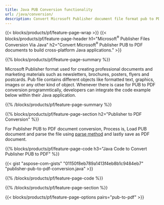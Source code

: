 ```yaml
---
title: Java PUB Conversion functionality
url: /java/conversion/
description: Convert Microsoft Publisher document file format pub to PDF Programmatically via Java library.
---
```


{{< blocks/products/pf/feature-page-wrap >}}
{{< blocks/products/pf/feature-page-header h1="Microsoft<sup>&reg;</sup> Publisher Files Conversion Via Java" h2="Convert Microsoft<sup>&reg;</sup> Publisher PUB to PDF documents to build cross-platform Java applications." >}}

{{% blocks/products/pf/feature-page-summary %}}

Microsoft Publisher format used for creating professional documents and marketing materials such as newsletters, brochures, posters, flyers and postcards. Pub file contains different objects like formatted text, graphics, images or any other kind of object. Whenever there is case for PUB to PDF conversion programmtically, developers can integrate the code example below within their Java application.

{{% /blocks/products/pf/feature-page-summary  %}}

{{% blocks/products/pf/feature-page-section  h2="Publisher to PDF Conversion" %}}

For Publisher PUB to PDF document conversion, Process is, Load PUB document and parse the file using [parse method](https://apireference.aspose.com/pub/java/com.aspose.pub/IPubParser#parse--) and lastly save as PDF document.


{{% blocks/products/pf/feature-page-code h3="Java Code to Convert Publisher PUB to PDF" %}}

{{< gist "aspose-com-gists" "01150f8eb789a1413f4eb8b1c9484eb7" "publisher-pub-to-pdf-conversion.java" >}}

{{% /blocks/products/pf/feature-page-code  %}}

{{% /blocks/products/pf/feature-page-section %}}

{{< blocks/products/pf/feature-page-options pairs="pub-to-pdf" >}}